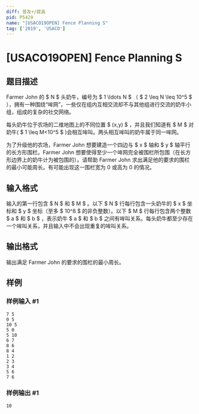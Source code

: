 ```yaml
---
diff: 普及+/提高
pid: P5429
name: "[USACO19OPEN] Fence Planning S"
tag: ['2019', 'USACO']
---
```

# [USACO19OPEN] Fence Planning S
## 题目描述

Farmer John 的 $ N $ 头奶牛，编号为 $ 1 \ldots N $ （ $ 2 \leq N \leq 10^5 $ ），拥有一种围绕“哞网”，一些仅在组内互相交流却不与其他组进行交流的奶牛小组，组成的复杂的社交网络。

每头奶牛位于农场的二维地图上的不同位置 $ (x,y) $ ，并且我们知道有 $ M $ 对奶牛( $ 1 \leq M<10^5 $ )会相互哞叫。两头相互哞叫的奶牛属于同一哞网。

为了升级他的农场，Farmer John 想要建造一个四边与 $ x $ 轴和 $ y $ 轴平行的长方形围栏。Farmer John 想要使得至少一个哞网完全被围栏所包围（在长方形边界上的奶牛计为被包围的）。请帮助 Farmer John 求出满足他的要求的围栏的最小可能周长。有可能出现这一围栏宽为 $0$ 或高为 $0$ 的情况。
## 输入格式

输入的第一行包含 $ N $ 和 $ M $ 。以下 $ N $ 行每行包含一头奶牛的 $ x $ 坐标和 $ y $ 坐标（至多 $ 10^8 $ 的非负整数）。以下 $ M $ 行每行包含两个整数 $ a $ 和 $ b $ ，表示奶牛 $ a $ 和 $ b $ 之间有哞叫关系。每头奶牛都至少存在一个哞叫关系，并且输入中不会出现重复的哞叫关系。
## 输出格式

输出满足 Farmer John 的要求的围栏的最小周长。
## 样例

### 样例输入 #1
```
7 5
0 5
10 5
5 0
5 10
6 7
8 6
8 4
1 2
2 3
3 4
5 6
7 6
```
### 样例输出 #1
```
10
```
